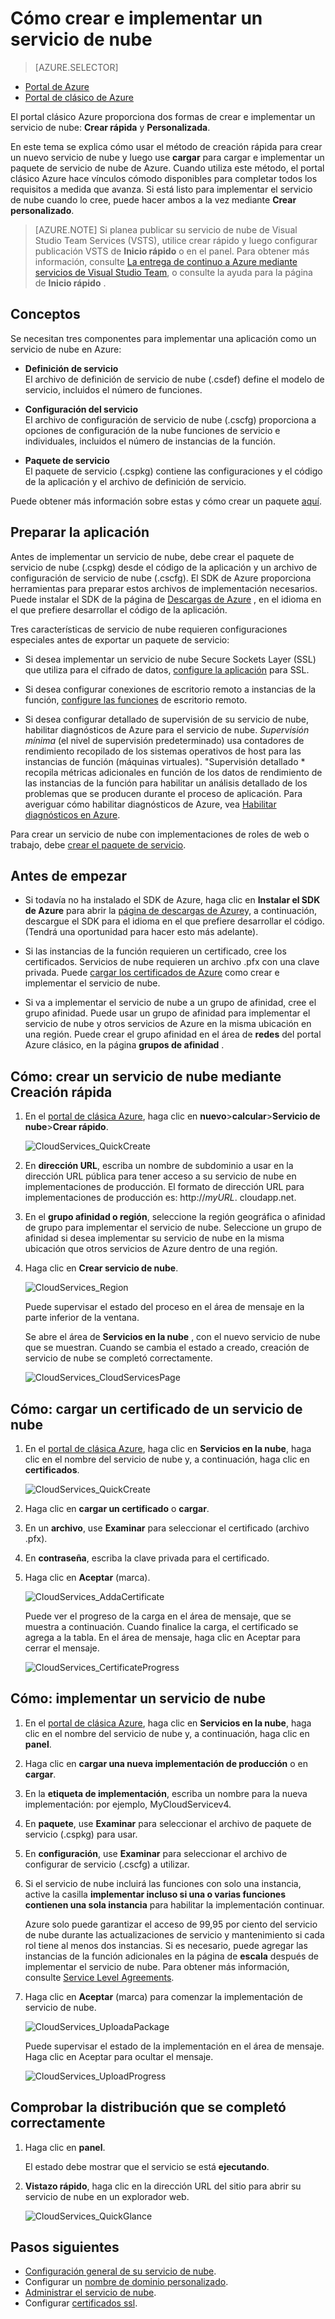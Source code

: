 <properties
    pageTitle="Cómo crear e implementar un servicio de nube | Microsoft Azure"
    description="Obtenga información sobre cómo crear e implementar un servicio de nube con el método de creación rápida de Azure."
    services="cloud-services"
    documentationCenter=""
    authors="Thraka"
    manager="timlt"
    editor=""/>

<tags
    ms.service="cloud-services"
    ms.workload="tbd"
    ms.tgt_pltfrm="na"
    ms.devlang="na"
    ms.topic="article"
    ms.date="09/06/2016"
    ms.author="adegeo"/>




# <a name="how-to-create-and-deploy-a-cloud-service"></a>Cómo crear e implementar un servicio de nube

> [AZURE.SELECTOR]
- [Portal de Azure](cloud-services-how-to-create-deploy-portal.md)
- [Portal de clásico de Azure](cloud-services-how-to-create-deploy.md)

El portal clásico Azure proporciona dos formas de crear e implementar un servicio de nube: **Crear rápida** y **Personalizada**.

En este tema se explica cómo usar el método de creación rápida para crear un nuevo servicio de nube y luego use **cargar** para cargar e implementar un paquete de servicio de nube de Azure. Cuando utiliza este método, el portal clásico Azure hace vínculos cómodo disponibles para completar todos los requisitos a medida que avanza. Si está listo para implementar el servicio de nube cuando lo cree, puede hacer ambos a la vez mediante **Crear personalizado**.

> [AZURE.NOTE] Si planea publicar su servicio de nube de Visual Studio Team Services (VSTS), utilice crear rápido y luego configurar publicación VSTS de **Inicio rápido** o en el panel. Para obtener más información, consulte [La entrega de continuo a Azure mediante servicios de Visual Studio Team][TFSTutorialForCloudService], o consulte la ayuda para la página de **Inicio rápido** .

## <a name="concepts"></a>Conceptos
Se necesitan tres componentes para implementar una aplicación como un servicio de nube en Azure:

- **Definición de servicio**  
  El archivo de definición de servicio de nube (.csdef) define el modelo de servicio, incluidos el número de funciones.

- **Configuración del servicio**  
  El archivo de configuración de servicio de nube (.cscfg) proporciona a opciones de configuración de la nube funciones de servicio e individuales, incluidos el número de instancias de la función.

- **Paquete de servicio**  
  El paquete de servicio (.cspkg) contiene las configuraciones y el código de la aplicación y el archivo de definición de servicio.
  
Puede obtener más información sobre estas y cómo crear un paquete [aquí](cloud-services-model-and-package.md).

## <a name="prepare-your-app"></a>Preparar la aplicación
Antes de implementar un servicio de nube, debe crear el paquete de servicio de nube (.cspkg) desde el código de la aplicación y un archivo de configuración de servicio de nube (.cscfg). El SDK de Azure proporciona herramientas para preparar estos archivos de implementación necesarios. Puede instalar el SDK de la página de [Descargas de Azure](https://azure.microsoft.com/downloads/) , en el idioma en el que prefiere desarrollar el código de la aplicación.

Tres características de servicio de nube requieren configuraciones especiales antes de exportar un paquete de servicio:

- Si desea implementar un servicio de nube Secure Sockets Layer (SSL) que utiliza para el cifrado de datos, [configure la aplicación](cloud-services-configure-ssl-certificate.md#step-2-modify-the-service-definition-and-configuration-files) para SSL.

- Si desea configurar conexiones de escritorio remoto a instancias de la función, [configure las funciones](cloud-services-role-enable-remote-desktop.md) de escritorio remoto.

- Si desea configurar detallado de supervisión de su servicio de nube, habilitar diagnósticos de Azure para el servicio de nube. *Supervisión mínima* (el nivel de supervisión predeterminado) usa contadores de rendimiento recopilado de los sistemas operativos de host para las instancias de función (máquinas virtuales). "Supervisión detallado * recopila métricas adicionales en función de los datos de rendimiento de las instancias de la función para habilitar un análisis detallado de los problemas que se producen durante el proceso de aplicación. Para averiguar cómo habilitar diagnósticos de Azure, vea [Habilitar diagnósticos en Azure](cloud-services-dotnet-diagnostics.md).

Para crear un servicio de nube con implementaciones de roles de web o trabajo, debe [crear el paquete de servicio](cloud-services-model-and-package.md#servicepackagecspkg).

## <a name="before-you-begin"></a>Antes de empezar

- Si todavía no ha instalado el SDK de Azure, haga clic en **Instalar el SDK de Azure** para abrir la [página de descargas de Azure](https://azure.microsoft.com/downloads/)y, a continuación, descargue el SDK para el idioma en el que prefiere desarrollar el código. (Tendrá una oportunidad para hacer esto más adelante).

- Si las instancias de la función requieren un certificado, cree los certificados. Servicios de nube requieren un archivo .pfx con una clave privada. Puede [cargar los certificados de Azure](cloud-services-configure-ssl-certificate.md#step-3-upload-a-certificate) como crear e implementar el servicio de nube.

- Si va a implementar el servicio de nube a un grupo de afinidad, cree el grupo afinidad. Puede usar un grupo de afinidad para implementar el servicio de nube y otros servicios de Azure en la misma ubicación en una región. Puede crear el grupo afinidad en el área de **redes** del portal Azure clásico, en la página **grupos de afinidad** .


## <a name="how-to-create-a-cloud-service-using-quick-create"></a>Cómo: crear un servicio de nube mediante Creación rápida

1. En el [portal de clásica Azure](http://manage.windowsazure.com/), haga clic en **nuevo**>**calcular**>**Servicio de nube**>**Crear rápido**.

    ![CloudServices_QuickCreate](./media/cloud-services-how-to-create-deploy/CloudServices_QuickCreate.png)

2. En **dirección URL**, escriba un nombre de subdominio a usar en la dirección URL pública para tener acceso a su servicio de nube en implementaciones de producción. El formato de dirección URL para implementaciones de producción es: http://*myURL*. cloudapp.net.

3. En el **grupo afinidad o región**, seleccione la región geográfica o afinidad de grupo para implementar el servicio de nube. Seleccione un grupo de afinidad si desea implementar su servicio de nube en la misma ubicación que otros servicios de Azure dentro de una región.

4. Haga clic en **Crear servicio de nube**.

    ![CloudServices_Region](./media/cloud-services-how-to-create-deploy/CloudServices_Regionlist.png)

    Puede supervisar el estado del proceso en el área de mensaje en la parte inferior de la ventana.

    Se abre el área de **Servicios en la nube** , con el nuevo servicio de nube que se muestran. Cuando se cambia el estado a creado, creación de servicio de nube se completó correctamente.

    ![CloudServices_CloudServicesPage](./media/cloud-services-how-to-create-deploy/CloudServices_CloudServicesPage.png)


## <a name="how-to-upload-a-certificate-for-a-cloud-service"></a>Cómo: cargar un certificado de un servicio de nube

1. En el [portal de clásica Azure](http://manage.windowsazure.com/), haga clic en **Servicios en la nube**, haga clic en el nombre del servicio de nube y, a continuación, haga clic en **certificados**.

    ![CloudServices_QuickCreate](./media/cloud-services-how-to-create-deploy/CloudServices_EmptyDashboard.png)


2. Haga clic en **cargar un certificado** o **cargar**.

3. En un **archivo**, use **Examinar** para seleccionar el certificado (archivo .pfx).

4. En **contraseña**, escriba la clave privada para el certificado.

5. Haga clic en **Aceptar** (marca).

    ![CloudServices_AddaCertificate](./media/cloud-services-how-to-create-deploy/CloudServices_AddaCertificate.png)

    Puede ver el progreso de la carga en el área de mensaje, que se muestra a continuación. Cuando finalice la carga, el certificado se agrega a la tabla. En el área de mensaje, haga clic en Aceptar para cerrar el mensaje.

    ![CloudServices_CertificateProgress](./media/cloud-services-how-to-create-deploy/CloudServices_CertificateProgress.png)

## <a name="how-to-deploy-a-cloud-service"></a>Cómo: implementar un servicio de nube

1. En el [portal de clásica Azure](http://manage.windowsazure.com/), haga clic en **Servicios en la nube**, haga clic en el nombre del servicio de nube y, a continuación, haga clic en **panel**.

2. Haga clic en **cargar una nueva implementación de producción** o en **cargar**.

3. En la **etiqueta de implementación**, escriba un nombre para la nueva implementación: por ejemplo, MyCloudServicev4.

3. En **paquete**, use **Examinar** para seleccionar el archivo de paquete de servicio (.cspkg) para usar.

4. En **configuración**, use **Examinar** para seleccionar el archivo de configurar de servicio (.cscfg) a utilizar.

5. Si el servicio de nube incluirá las funciones con solo una instancia, active la casilla **implementar incluso si una o varias funciones contienen una sola instancia** para habilitar la implementación continuar.

    Azure solo puede garantizar el acceso de 99,95 por ciento del servicio de nube durante las actualizaciones de servicio y mantenimiento si cada rol tiene al menos dos instancias. Si es necesario, puede agregar las instancias de la función adicionales en la página de **escala** después de implementar el servicio de nube. Para obtener más información, consulte [Service Level Agreements](https://azure.microsoft.com/support/legal/sla/).

6. Haga clic en **Aceptar** (marca) para comenzar la implementación de servicio de nube.

    ![CloudServices_UploadaPackage](./media/cloud-services-how-to-create-deploy/CloudServices_UploadaPackage.png)

    Puede supervisar el estado de la implementación en el área de mensaje. Haga clic en Aceptar para ocultar el mensaje.

    ![CloudServices_UploadProgress](./media/cloud-services-how-to-create-deploy/CloudServices_UploadProgress.png)

## <a name="verify-your-deployment-completed-successfully"></a>Comprobar la distribución que se completó correctamente

1. Haga clic en **panel**.

    El estado debe mostrar que el servicio se está **ejecutando**.

2. **Vistazo rápido**, haga clic en la dirección URL del sitio para abrir su servicio de nube en un explorador web.

    ![CloudServices_QuickGlance](./media/cloud-services-how-to-create-deploy/CloudServices_QuickGlance.png)


[TFSTutorialForCloudService]: cloud-services-continuous-delivery-use-vso.md
 
## <a name="next-steps"></a>Pasos siguientes

* [Configuración general de su servicio de nube](cloud-services-how-to-configure.md).
* Configurar un [nombre de dominio personalizado](cloud-services-custom-domain-name.md).
* [Administrar el servicio de nube](cloud-services-how-to-manage.md).
* Configurar [certificados ssl](cloud-services-configure-ssl-certificate.md).